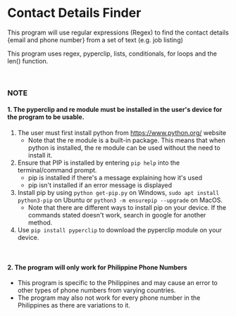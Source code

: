 # Contact Details Finder

This program will use regular expressions (Regex) to find the contact details {email and phone number} from a set of text (e.g. job listing)

This program uses regex, pyperclip, lists, conditionals, for loops and the len() function.

<br />

### NOTE


#### 1. The pyperclip and re module must be installed in the user's device for the program to be usable.

1. The user must first install python from https://www.python.org/ website
    - Note that the re module is a built-in package. This means that when python is installed, the re module can be used without the need to install it.
2. Ensure that PIP is installed by entering `pip help` into the terminal/command prompt.
    - pip is installed if there's a message explaining how it's used
    - pip isn't installed if an error message is displayed
3. Install pip by using `python get-pip.py` on Windows, `sudo apt install python3-pip` on Ubuntu or `python3 -m ensurepip --upgrade` on MacOS.
    - Note that there are different ways to install pip on your device. If the commands stated doesn't work, search in google for another method.
4. Use `pip install pyperclip` to download the pyperclip module on your device.

<br />

#### 2. The program will only work for Philippine Phone Numbers
- This program is specific to the Philippines and may cause an error to other types of phone numbers from varying countries.
- The program may also not work for every phone number in the Philippines as there are variations to it.


